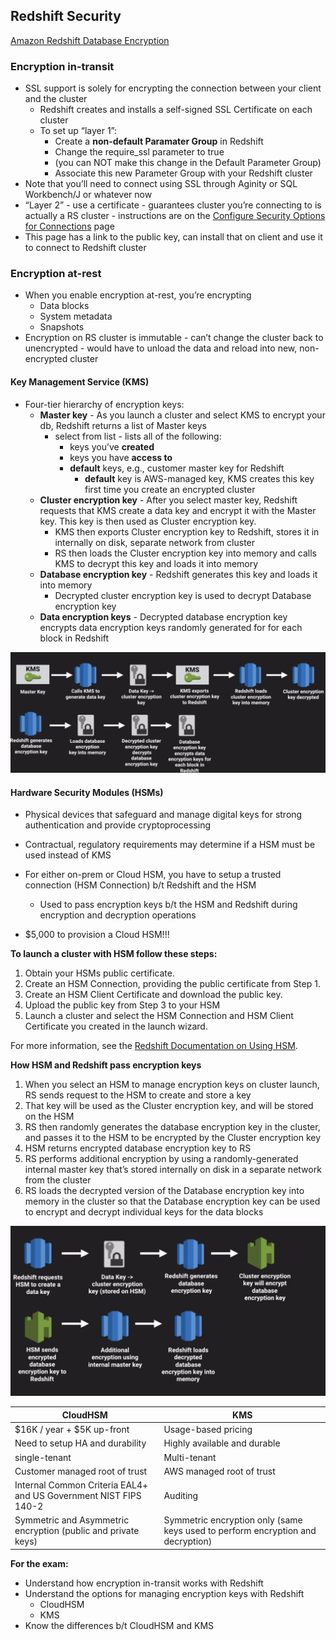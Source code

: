 
## Redshift Security

[Amazon Redshift Database Encryption](http://docs.aws.amazon.com/redshift/latest/mgmt/working-with-db-encryption.html)

### Encryption in-transit

* SSL support is solely for encrypting the connection between your client and the cluster
  * Redshift creates and installs a self-signed SSL Certificate on each cluster
  * To set up “layer 1”:
    * Create a **non-default Paramater Group** in Redshift
    * Change the require_ssl parameter to true 
    * (you can NOT make this change in the Default Parameter Group)
    * Associate this new Parameter Group with your Redshift cluster
* Note that you’ll need to connect using SSL through Aginity or SQL Workbench/J or whatever now
* “Layer 2” - use a certificate - guarantees cluster you’re connecting to is actually a RS cluster - instructions are on the [Configure Security Options for Connections](http://docs.aws.amazon.com/redshift/latest/mgmt/connecting-ssl-support.html) page
* This page has a link to the public key, can install that on client and use it to connect to Redshift cluster

### Encryption at-rest

* When you enable encryption at-rest, you’re encrypting
  * Data blocks
  * System metadata
  * Snapshots
* Encryption on RS cluster is immutable - can’t change the cluster back to unencrypted - would have to unload the data and reload into new, non-encrypted cluster

#### Key Management Service (KMS)

* Four-tier hierarchy of encryption keys:
  * **Master key** - As you launch a cluster and select KMS to encrypt your db, Redshift returns a list of Master keys
      * select from list - lists all of the following:
          * keys you’ve **created**
          * keys you have **access to**
          * **default** keys, e.g., customer master key for Redshift
              * **default** key is AWS-managed key, KMS creates this key first time you create an encrypted cluster
  * **Cluster encryption key** - After you select master key, Redshift requests that KMS create a data key and encrypt it with the Master key.  This key is then used as Cluster encryption key.  
      * KMS then exports Cluster encryption key to Redshift, stores it in internally on disk, separate network from cluster
      * RS then loads the Cluster encryption key into memory and calls KMS to decrypt this key and loads it into memory
  * **Database encryption key** - Redshift generates this key and loads it into memory
      * Decrypted cluster encryption key is used to decrypt Database encryption key
  * **Data encryption keys** - Decrypted database encryption key encrypts data encryption keys randomly generated for for each block in Redshift
  
![Encryption at-rest - KMS](../images/redshift_security_01.png)

#### Hardware Security Modules (HSMs)

* Physical devices that safeguard and manage digital keys for strong authentication and provide cryptoprocessing
* Contractual, regulatory requirements may determine if a HSM must be used instead of KMS
* For either on-prem or Cloud HSM, you have to setup a trusted connection (HSM Connection) b/t Redshift and the HSM

    * Used to pass encryption keys b/t the HSM and Redshift during encryption and decryption operations
 
* $5,000 to provision a Cloud HSM!!!

**To launch a cluster with HSM follow these steps:**
1. Obtain your HSMs public certificate.
1. Create an HSM Connection, providing the public certificate from Step 1.
1. Create an HSM Client Certificate and download the public key.
1. Upload the public key from Step 3 to your HSM
1. Launch a cluster and select the HSM Connection and HSM Client Certificate you created in the launch wizard.

For more information, see the [Redshift Documentation on Using HSM](https://docs.aws.amazon.com/redshift/latest/mgmt/welcome.html).

**How HSM and Redshift pass encryption keys**
1. When you select an HSM to manage encryption keys on cluster launch, RS sends request to the HSM to create and store a key
1. That key will be used as the Cluster encryption key, and will be stored on the HSM
1. RS then randomly generates the database encryption key in the cluster, and passes it to the HSM to be encrypted by the Cluster encryption key
1. HSM returns encrypted database encryption key to RS
1. RS performs additional encryption by using a randomly-generated internal master key that’s stored internally on disk in a separate network from the cluster
1. RS loads the decrypted version of the Database encryption key into memory in the cluster so that the Database encryption key can be used to encrypt and decrypt individual keys for the data blocks

![Redshift HSM](../images/redshift_hsm_01.png)

| CloudHSM | KMS |
|----------|-----|
|$16K / year + $5K up-front |Usage-based pricing |
|Need to setup HA and durability |Highly available and durable |
|single-tenant | Multi-tenant |
| Customer managed root of trust | AWS managed root of trust |
| Internal Common Criteria EAL4+ and US Government NIST FIPS 140-2 | Auditing |
| Symmetric and Asymmetric encryption (public and private keys) | Symmetric encryption only (same keys used to perform encryption and decryption) |


**For the exam:**
* Understand how encryption in-transit works with Redshift
* Understand the options for managing encryption keys with Redshift
  * CloudHSM
  * KMS
* Know the differences b/t CloudHSM and KMS

